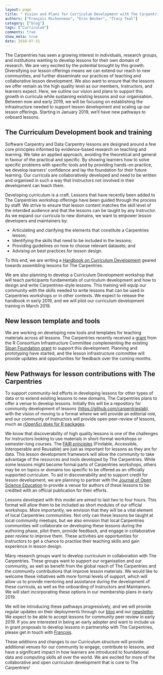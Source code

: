 ```yaml
---
layout: page
title: " Vision and Plans for Curriculum Development with The Carpentries"
authors: ["François Michonneau", "Erin Becker", "Tracy Teal"]
category: ["blog"]
tags: ["Curriculum"]
comments: true
show_meta: true
date: 2018-07-31
---
```


The Carpentries has seen a growing interest in individuals, research groups, and institutions wanting to develop lessons for their own domain of research. We are very excited by the potential brought by this growth. Diversifying our lesson offerings means we can extend our reach to new communities, and further disseminate our practices of teaching and collaborative lesson development. We also want to ensure that the lessons we offer remain as the high quality level as our members, Instructors, and learners expect. Here, we outline our vision and plans to support this growth in curricula while sustaining existing lessons and our organisation. Between now and early 2019, we will be focusing on establishing the infrastructure needed to support lesson development and scaling up our lesson offerings. Starting in January 2019, we’ll have new pathways to onboard lessons. 

## The Curriculum Development book and training

Software Carpentry and Data Carpentry lessons are designed around a few core principles informed by evidence-based research on teaching and learning. We take an applied approach, avoiding the theoretical and general in favour of the practical and specific. By showing learners how to solve specific problems with specific tools and by providing hands-on practice, we develop learners’ confidence and lay the foundation for their future learning. Our curricula are collaboratively developed and need to be written and organised in such a way that  Instructors not involved in their development can teach them.

Developing curriculum is a craft. Lessons that have recently been added to The Carpentries workshop offerings have been guided through the process by staff. We strive to ensure that lesson content matches the skill level of the intended audience and that the lessons can be taught by any Instructor. As we expand our curricula to new domains, we want to empower lesson developers and maintainers by:

- Articulating and clarifying the elements that constitute a Carpentries lesson;
- Identifying the skills that need to be included in the lessons;
- Providing guidelines on how to choose relevant datasets; and
- Advising on best practices for lesson design.

To this end, we are writing a [Handbook on Curriculum Development](https://carpentries.github.io/curriculum-development) geared towards assembling lessons for The Carpentries.

We are also planning to develop a  Curriculum Development workshop that will teach participants fundamentals of curriculum development and how to design and write Carpentries-style lessons. This training will equip our community with the skills needed to write lessons that can be used in Carpentries workshops or in other contexts. We expect to release the handbook in early 2019, and we will pilot our curriculum development training in March 2019.


## New lesson template and tools

We are working on developing new tools and templates for teaching materials across all lessons. The Carpentries recently received a [grant](https://github.com/carpentries/2018-r-consortium-lessondown-proposal/releases/download/v1.20180401/proposal.pdf) from the R Consortium Infrastructure Committee complementing the existing [Sloan Foundation grant](https://datacarpentry.org/blog/2018/02/curriculum-dev-scaling) to support this development. Planning and prototyping have started, and the lesson infrastructure committee will provide updates and opportunities for feedback over the coming months. 


## New Pathways for lesson contributions with The Carpentries

To support community-led efforts in developing lessons for other types of data or to extend existing lessons to new domains, The Carpentries plans to offer a venue to develop lessons. Initially this will be a repository for community development of lessons (https://github.com/carpentrieslab), with the vision of moving to a format where we will provide an editorial role, and our community of Instructors will provide open peer-review of lessons, much as [rOpenSci does for R packages](http://github.com/ropensci/onboarding/). 

We know that discoverability of high quality lessons is one of the challenges for instructors looking to use materials in short-format workshops or semester-long courses. The [FAIR principles](https://www.force11.org/group/fairgroup/fairprinciples) (Findable, Accessible, Interoperable and Reusable) are just as important for lessons as they are for data. This lesson development framework will allow the community to take advantage of the resources and tools developed by The Carpentries. While some lessons might become formal parts of Carpentries workshops, others may be on topics or domains too specific to be offered as an officially supported curriculum. To aid in discoverability and to support credit for lesson development, we are planning to partner with the [Journal of Open Science Education](http://jose.theoj.org/) to provide a venue for authors of these lessons to be credited with an official publication for their efforts. 

Lessons developed with this model are aimed to last two to four hours. This format will allow them to be included as short modules of our official workshops. More importantly, we envision that they will be a vital element of local Carpentries communities. Not only can these lessons be taught at local community meetups, but we also envision that local Carpentries communities will collaborate on developing these lessons during the authoring phase, pilot them, provide feedback, and engage in collaborative peer review to improve them. These activities are opportunities for Instructors to get a chance to practise their teaching skills and gain experience in lesson design.

Many research groups want to develop curriculum in collaboration with The Carpentries. These groups want to support our organisation and our community, as well as benefit from the global reach of The Carpentries and the community contributions that improve lesson materials. We would like to welcome these initiatives with more formal levels of support, which will allow us to provide mentoring and assistance during the development of these curricula, as well as the onboarding of Instructors and Maintainers. We will start incorporating these options in our membership plans in early 2019.

We will be introducing these pathways progressively, and we will provide regular updates on their deployments through our [blog](https://carpentries.org/blog/) and our [newsletter](https://carpentries.org/newsletter/). We expect to be able to accept lessons for community peer review in early 2019. If you are interested in being an early adopter and want to include us in grant proposals to develop lessons in partnership with The Carpentries, please get in touch with [François](mailto:francois@carpentries.org). 

These additions and changes to our Curriculum structure will provide additional venues for our community to engage, contribute to  lessons, and have a significant impact in how learners are introduced to foundational data and computing skills all over the world. We are excited for more of the collaborative and open curriculum development that is core to The Carpentries!
